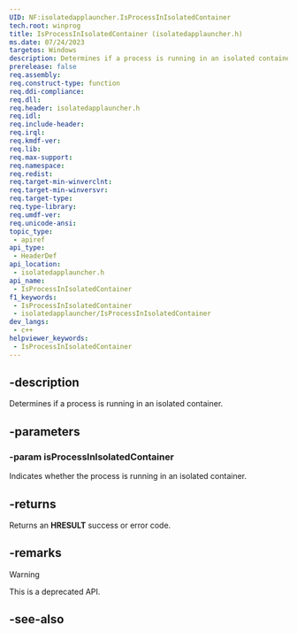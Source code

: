 ```yaml
---
UID: NF:isolatedapplauncher.IsProcessInIsolatedContainer
tech.root: winprog
title: IsProcessInIsolatedContainer (isolatedapplauncher.h)
ms.date: 07/24/2023
targetos: Windows
description: Determines if a process is running in an isolated container.
prerelease: false
req.assembly: 
req.construct-type: function
req.ddi-compliance: 
req.dll: 
req.header: isolatedapplauncher.h
req.idl: 
req.include-header: 
req.irql: 
req.kmdf-ver: 
req.lib: 
req.max-support: 
req.namespace: 
req.redist: 
req.target-min-winverclnt: 
req.target-min-winversvr: 
req.target-type: 
req.type-library: 
req.umdf-ver: 
req.unicode-ansi: 
topic_type:
 - apiref
api_type:
 - HeaderDef
api_location:
 - isolatedapplauncher.h
api_name:
 - IsProcessInIsolatedContainer
f1_keywords:
 - IsProcessInIsolatedContainer
 - isolatedapplauncher/IsProcessInIsolatedContainer
dev_langs:
 - c++
helpviewer_keywords:
 - IsProcessInIsolatedContainer
---
```


## -description

Determines if a process is running in an isolated container.

## -parameters

### -param isProcessInIsolatedContainer

Indicates whether the process is running in an isolated container.

## -returns

Returns an **HRESULT** success or error code.

## -remarks

> [!WARNING]
> This is a deprecated API.

## -see-also
